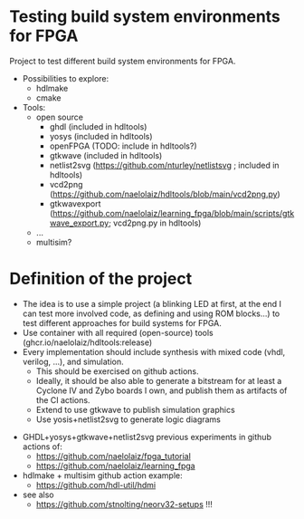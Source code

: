 # Testing build system environments for FPGA
Project to test different build system environments for FPGA.

* Possibilities to explore:
  * hdlmake
  * cmake
* Tools:
  * open source
    * ghdl (included in hdltools)
    * yosys (included in hdltools)
    * openFPGA (TODO: include in hdltools?)
    * gtkwave (included in hdltools)
    * netlist2svg (https://github.com/nturley/netlistsvg ; included in hdltools)
    * vcd2png (https://github.com/naelolaiz/hdltools/blob/main/vcd2png.py)
    * gtkwavexport (https://github.com/naelolaiz/learning_fpga/blob/main/scripts/gtkwave_export.py; vcd2png.py in hdltools)
  * ...
  * multisim?

# Definition of the project
 - The idea is to use a simple project (a blinking LED at first, at the end I can test more involved code, as defining and using ROM blocks...) to test different approaches for build systems for FPGA.
 - Use container with all required (open-source) tools (ghcr.io/naelolaiz/hdltools:release)
  - Every implementation should include synthesis with mixed code (vhdl, verilog, ...), and simulation. 
    - This should be exercised on github actions.
    - Ideally, it should be also able to generate a bitstream for at least a Cyclone IV and Zybo boards I own, and publish them as artifacts of the CI actions.
    - Extend to use gtkwave to publish simulation graphics
    - Use yosis+netlist2svg to generate logic diagrams

* GHDL+yosys+gtkwave+netlist2svg previous experiments in github actions of:
  * https://github.com/naelolaiz/fpga_tutorial
  * https://github.com/naelolaiz/learning_fpga
* hdlmake + multisim github action example:
  * https://github.com/hdl-util/hdmi
* see also
  * https://github.com/stnolting/neorv32-setups !!!
